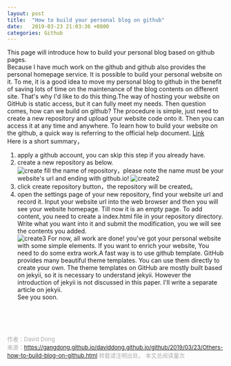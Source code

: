 ```yaml
---
layout: post
title:  "How to build your personal blog on github"
date:   2019-03-23 21:03:36 +0800
categories: Github
---
```

This page will introduce how to build your personal blog based on github pages.<br>
Because I have much work on the github and github also provides the personal homepage service. It is possible to build your personal website on it. To me, it is a good idea to move my personal blog to github in the benefit of saving lots of time on the maintenance of the blog contents on different site. That's why I'd like to do this thing.The way of hosting your website on GitHub is static access, but it can fully meet my needs. Then question comes, how can we build on github? The procedure is simple, just need to create a new repository and upload your website code onto it. Then you can access it at any time and anywhere.
To learn how to build your website on the github, a quick way is referring to the official help document.
[Link](https://pages.github.com)<br>
Here is a short summary，<br>
1. apply a github account, you can skip this step if you already have.<br>
2. create a new repository as below. <br>
![create](https://gangdong.github.io/daviddong.github.io/assets/create-repository.png)
fill the name of repository，please note the name must be your website's url and ending with github.io!
![create2](https://gangdong.github.io/daviddong.github.io/assets/create-repository2.png)
3. click create repository button，the repository will be created。<br>
4. open the settings page of your new repository, find your website url and record it. Input your website url into the web browser and then you will see your website homepage. Till now it is an empty page. To add content, you need to create a index.html file in your repository directory. Write what you want into it and submit the modification, you we will see the contents you added.<br>
![create3](https://gangdong.github.io/daviddong.github.io/assets/create-repository4.png)
For now, all work are done! you've got your personal website with some simple elements. If you want to enrich your website, You need to do some extra work.A fast way is to use github template. GitHub provides many beautiful theme templates. You can use them directly to create your own. The theme templates on GitHub are mostly built based on jekyii, so it is necessary to understand jekyii. However the introduction of jekyii is not discussed in this paper. I'll write a separate article on jekyii.<br>
See you soon.<br>

<!-- Gitalk 评论 start  -->
<!-- Link Gitalk 的支持文件  -->
<link rel="stylesheet" href="https://unpkg.com/gitalk/dist/gitalk.css">
<script src="https://unpkg.com/gitalk/dist/gitalk.min.js"></script>
<div id="gitalk-container"></div>
<script type="text/javascript">
   var gitalk = new Gitalk({

   // gitalk的主要参数
   clientID: '5e24fc307693a6df3bc5',
   clientSecret: '28c9c17e1174c705c42e9bdc92f87cadcc4ec8b8',
   repo: 'daviddong.github.io',
   owner: 'gangdong',
   admin: ['gangdong'],
   id: 'github/2019/03/23/Others-how-to-build-blog-on-github.html',
   title: 'comments'
    });
   gitalk.render('gitalk-container');
</script>
<!-- Gitalk end -->

<br><br><br>

<font size="2" color="#aaa">作者：David Dong<br></font>
<font size="2" color="#aaa">来源：https://gangdong.github.io/daviddong.github.io/github/2019/03/23/Others-how-to-build-blog-on-github.html</font>
<font size="2" color="#aaa">转载请注明出处。</font>
<span id="busuanzi_container_page_pv" ></span><font size="2" color="#aaa">
本文总阅读量</font><font size="2" color="#aaa"><span id="busuanzi_value_page_pv"></font></span><font size="2" color="#aaa">次</font>
